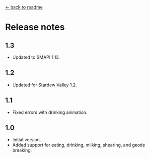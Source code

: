 ﻿[← back to readme](README.md)

# Release notes
## 1.3
* Updated to SMAPI 1.13.

## 1.2
* Updated for Stardew Valley 1.2.

## 1.1
* Fixed errors with drinking animation.

## 1.0
* Initial version.
* Added support for eating, drinking, milking, shearing, and geode breaking.
